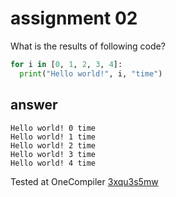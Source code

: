 # assignment 02
What is the results of following code?
```python
for i in [0, 1, 2, 3, 4]:
  print("Hello world!", i, "time")
```
## answer
```
Hello world! 0 time
Hello world! 1 time
Hello world! 2 time
Hello world! 3 time
Hello world! 4 time
```
Tested at OneCompiler [3xqu3s5mw](https://onecompiler.com/python/3xqu3s5mw)
